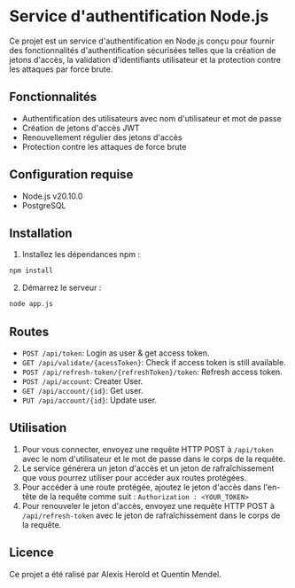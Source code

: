 # Service d'authentification Node.js

Ce projet est un service d'authentification en Node.js conçu pour fournir des fonctionnalités d'authentification sécurisées telles que la création de jetons d'accès, la validation d'identifiants utilisateur et la protection contre les attaques par force brute.

## Fonctionnalités

- Authentification des utilisateurs avec nom d'utilisateur et mot de passe
- Création de jetons d'accès JWT
- Renouvellement régulier des jetons d'accès
- Protection contre les attaques de force brute

## Configuration requise

- Node.js v20.10.0
- PostgreSQL

## Installation

1. Installez les dépendances npm :
```bash
npm install
```

2. Démarrez le serveur :

```bash
node app.js
```

## Routes
- `POST /api/token`: Login as user & get access token.
- `GET /api/validate/{acessToken}`: Check if access token is still available.
- `POST /api/refresh-token/{refreshToken}/token`: Refresh access token.
- `POST /api/account`: Creater User.
- `GET /api/account/{id}`: Get user.
- `PUT /api/account/{id}`: Update user.

## Utilisation

1. Pour vous connecter, envoyez une requête HTTP POST à `/api/token` avec le nom d'utilisateur et le mot de passe dans le corps de la requête.
2. Le service générera un jeton d'accès et un jeton de rafraîchissement que vous pourrez utiliser pour accéder aux routes protégées.
3. Pour accéder à une route protégée, ajoutez le jeton d'accès dans l'en-tête de la requête comme suit : `Authorization : <YOUR_TOKEN>`
4. Pour renouveler le jeton d'accès, envoyez une requête HTTP POST à `/api/refresh-token` avec le jeton de rafraîchissement dans le corps de la requête.

## Licence

Ce projet a été ralisé par Alexis Herold et Quentin Mendel.
